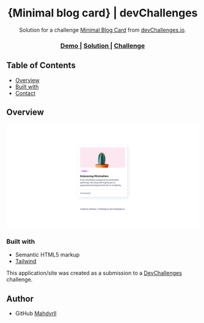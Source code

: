 <h1 align="center">{Minimal blog card} | devChallenges</h1>

<div align="center">
   Solution for a challenge <a href="https://devchallenges.io/challenge/minimal-blog-card" target="_blank">Minimal Blog Card</a> from <a href="http://devchallenges.io" target="_blank">devChallenges.io</a>.
</div>

<div align="center">
  <h3>
    <a href="{https://your-demo-link.your-domain}">
      Demo
    </a>
    <span> | </span>
    <a href="{https://your-url-to-the-solution}">
      Solution
    </a>
    <span> | </span>
    <a href="https://devchallenges.io/challenge/minimal-blog-card">
      Challenge
    </a>
  </h3>
</div>

## Table of Contents

- [Overview](#overview)
- [Built with](#built-with)
- [Contact](#contact)

## Overview

![screenshot](./Screen%20Shot%202024-11-06%20at%208.46.21%20PM.png)

### Built with

- Semantic HTML5 markup
- [Tailwind](https://tailwindcss.com/)

This application/site was created as a submission to a [DevChallenges](https://devchallenges.io/challenges-dashboard) challenge.

## Author

- GitHub [Mahdyrll](https://github.com/Mahdyrll)
